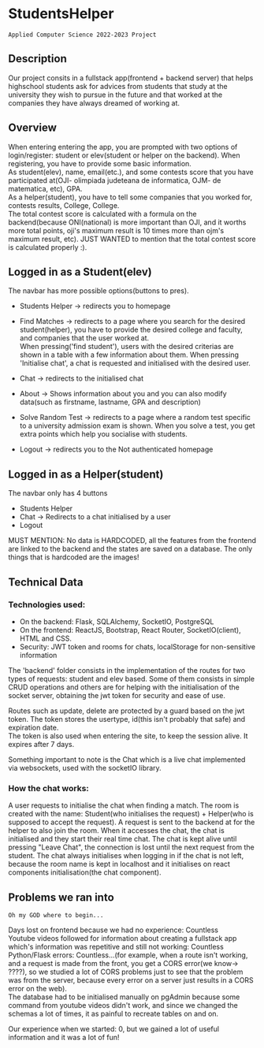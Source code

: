 # StudentsHelper

    Applied Computer Science 2022-2023 Project

## Description

Our project consits in a fullstack app(frontend + backend server) that helps highschool students ask for advices from students that study at the 
university they wish to pursue in the future and that worked at the companies they have always dreamed of working at.

## Overview

When entering entering the app, you are prompted with two options of login/register: student or elev(student or helper on the backend). When registering, you have to provide some basic information.
<br />
    As student(elev), name, email(etc.), and some contests score that you
have participated at(OJI- olimpiada judeteana de informatica, OJM- de matematica, etc), GPA. 
 <br />
    As a helper(student), you have to tell some companies that you worked for, contests results, College, College.
<br />
    The total contest score is calculated with a formula on the backend(because ONI(national) is more important than OJI, and it worths more total points, oji's maximum result is 10 times more than ojm's maximum result, etc). JUST WANTED to mention that the total contest score is calculated properly :).

## Logged in as a Student(elev)

The navbar has more possible options(buttons to pres).

- Students Helper -> redirects you to homepage <br />

- Find Matches -> redirects to a page where you search for the desired student(helper), you have to provide the desired college and faculty, and companies that the user worked at.<br />
When pressing('find student'), users with the desired criterias are shown in a table with a few information about them. When pressing 'Initialise chat', a chat is requested and initialised with the desired user.<br />

- Chat -> redirects to the initialised chat<br />

- About -> Shows information about you and you can also modify data(such as firstname, lastname, GPA and description) <br />

- Solve Random Test -> redirects to a page where a random test specific to a university admission exam is shown. When you solve a test, you get extra points which help you socialise with students.<br />

- Logout -> redirects you to the Not authenticated homepage

## Logged in as a Helper(student)

The navbar only has 4 buttons
- Students Helper<br />
- Chat -> Redirects to a chat initialised by a user <br />
- Logout<br />

MUST MENTION: No data is HARDCODED, all the features from the frontend are
linked to the backend and the states are saved on a database. The only things that is hardcoded are the images!

## Technical Data

### Technologies used: 
- On the backend: Flask, SQLAlchemy, SocketIO, PostgreSQL
- On the frontend: ReactJS, Bootstrap, React Router, SocketIO(client), HTML and CSS.
- Security: JWT token and rooms for chats, localStorage for non-sensitive information

The 'backend' folder consists in the implementation of the routes for two 
types of requests: student and elev based. Some of them consists in simple CRUD operations and others are for helping with the initialisation of the socket server, obtaining the jwt token for security and ease of use. <br />

Routes such as update, delete are protected by a guard based on the jwt token. The token stores the usertype, id(this isn't probably that safe) and expiration date. <br />
The token is also used when entering the site, to keep the session alive. It expires after 7 days.

Something important to note is the Chat which is a live chat implemented via websockets, used with the socketIO library.

### How the chat works:

A user requests to initialise the chat when finding a match. The room is created with the name: Student(who initialises the request) + Helper(who is supposed to accept the request). A request is sent to the backend at for the helper to also join the room. When it accesses the chat, the chat is initialised and they start their real time chat. The chat is kept alive until pressing "Leave Chat", the connection is lost until the next request from the student. The chat always initialises when logging in if the chat is not left, because the room name is kept in localhost and it initialises on react components initialisation(the chat component).

## Problems we ran into
    Oh my GOD where to begin...

Days lost on frontend because we had no experience: Countless<br />
Youtube videos followed for information about creating a fullstack app which's information was repetitive and still not working: Countless <br />
Python/Flask errors: Countless...(for example, when a route isn't working, and a request is made from the front, you get a CORS error(we know-> ????), so we studied a lot of CORS problems just to see that the problem was from the server, because every error on a server just results in a CORS error on the web).<br />
The database had to be initialised manually on pgAdmin because some command from youtube videos didn't work, and since we changed the schemas a lot of times, it as painful to recreate tables on and on.<br />

Our experience when we started: 0, but we gained a lot of useful information and it was a lot of fun!

